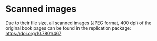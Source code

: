 # Scanned images

Due to their file size, all scanned images (JPEG format, 400 dpi) of the original book pages can be found in the replication package: https://doi.org/10.7801/467
